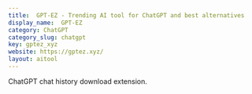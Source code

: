 ```yaml
---
title:  GPT-EZ - Trending AI tool for ChatGPT and best alternatives
display_name:  GPT-EZ
category: ChatGPT
category_slug: chatgpt
key: gptez_xyz
website: https://gptez.xyz/
layout: aitool
---
```


ChatGPT chat history download extension.
